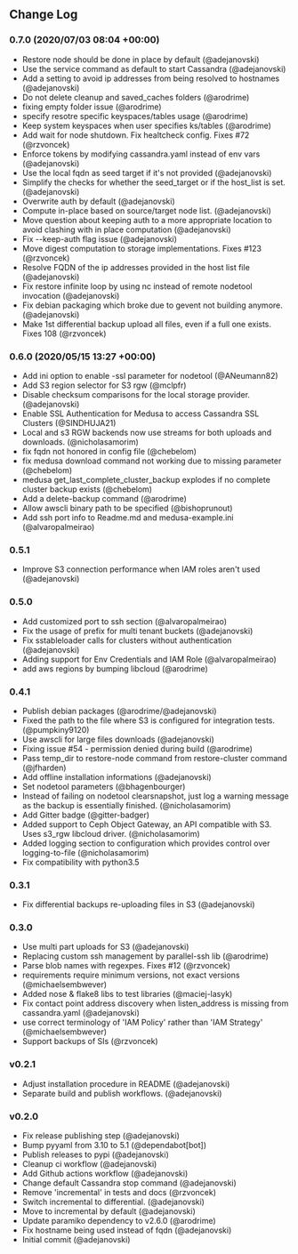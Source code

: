 ## Change Log

### 0.7.0 (2020/07/03 08:04 +00:00)
- Restore node should be done in place by default (@adejanovski)
- Use the service command as default to start Cassandra (@adejanovski)
- Add a setting to avoid ip addresses from being resolved to hostnames (@adejanovski)
- Do not delete cleanup and saved_caches folders (@arodrime)
- fixing empty folder issue (@arodrime)
- specify resotre specific keyspaces/tables usage (@arodrime)
- Keep system keyspaces when user specifies ks/tables (@arodrime)
- Add wait for node shutdown. Fix healtcheck config. Fixes #72 (@rzvoncek)
- Enforce tokens by modifying cassandra.yaml instead of env vars (@adejanovski)
- Use the local fqdn as seed target if it's not provided (@adejanovski)
- Simplify the checks for whether the seed_target or if the host_list is set. (@adejanovski)
- Overwrite auth by default (@adejanovski)
- Compute in-place based on source/target node list. (@adejanovski)
- Move question about keeping auth to a more appropriate location to avoid clashing with in place computation (@adejanovski)
- Fix --keep-auth flag issue (@adejanovski)
- Move digest computation to storage implementations. Fixes #123 (@rzvoncek)
- Resolve FQDN of the ip addresses provided in the host list file (@adejanovski)
- Fix restore infinite loop by using nc instead of remote nodetool invocation (@adejanovski)
- Fix debian packaging which broke due to gevent not building anymore. (@adejanovski)
- Make 1st differential backup upload all files, even if a full one exists. Fixes 108 (@rzvoncek)

### 0.6.0 (2020/05/15 13:27 +00:00)
- Add ini option to enable -ssl parameter for nodetool (@ANeumann82)
- Add S3 region selector for S3 rgw (@mclpfr)
- Disable checksum comparisons for the local storage provider. (@adejanovski)
- Enable SSL Authentication for Medusa to access Cassandra SSL Clusters (@SINDHUJA21)
- Local and s3 RGW backends now use streams for both uploads and downloads. (@nicholasamorim)
- fix fqdn not honored in config file (@chebelom)
- fix medusa download command not working due to missing parameter (@chebelom)
- medusa get_last_complete_cluster_backup explodes if no complete cluster backup exists (@chebelom)
- Add a delete-backup command (@arodrime)
- Allow awscli binary path to be specified (@bishoprunout)
- Add ssh port info to Readme.md and medusa-example.ini (@alvaropalmeirao)

### 0.5.1
- Improve S3 connection performance when IAM roles aren't used (@adejanovski)

### 0.5.0
- Add customized port to ssh section (@alvaropalmeirao)
- Fix the usage of prefix for multi tenant buckets (@adejanovski)
- Fix sstableloader calls for clusters without authentication (@adejanovski)
- Adding support for Env Credentials and IAM Role (@alvaropalmeirao)
- add aws regions by bumping libcloud (@arodrime)

### 0.4.1
- Publish debian packages (@arodrime/@adejanovski)
- Fixed the path to the file where S3 is configured for integration tests. (@pumpkiny9120)
- Use awscli for large files downloads (@adejanovski)
- Fixing issue #54 - permission denied during build (@arodrime)
- Pass temp_dir to restore-node command from restore-cluster command (@jfharden)
- Add offline installation informations (@adejanovski)
- Set nodetool parameters (@bhagenbourger)
- Instead of failing on nodetool clearsnapshot, just log a warning message as the backup is essentially finished. (@nicholasamorim)
- Add Gitter badge (@gitter-badger)
- Added support to Ceph Object Gateway, an API compatible with S3. Uses s3_rgw libcloud driver. (@nicholasamorim)
- Added logging section to configuration which provides control over logging-to-file (@nicholasamorim)
- Fix compatibility with python3.5

### 0.3.1
- Fix differential backups re-uploading files in S3 (@adejanovski)

### 0.3.0
- Use multi part uploads for S3 (@adejanovski)
- Replacing custom ssh management by parallel-ssh lib (@arodrime)
- Parse blob names with regexpes. Fixes #12 (@rzvoncek)
- requirements require minimum versions, not exact versions (@michaelsembwever)
- Added nose & flake8 libs to test libraries (@maciej-lasyk)
- Fix contact point address discovery when listen_address is missing from cassandra.yaml (@adejanovski)
- use correct terminology of 'IAM Policy' rather than 'IAM Strategy' (@michaelsembwever)
- Support backups of SIs (@rzvoncek)

### v0.2.1
- Adjust installation procedure in README (@adejanovski)
- Separate build and publish workflows. (@adejanovski)

### v0.2.0
- Fix release publishing step (@adejanovski)
- Bump pyyaml from 3.10 to 5.1 (@dependabot[bot])
- Publish releases to pypi (@adejanovski)
- Cleanup ci workflow (@adejanovski)
- Add Github actions workflow (@adejanovski)
- Change default Cassandra stop command (@adejanovski)
- Remove 'incremental' in tests and docs (@rzvoncek)
- Switch incremental to differential. (@adejanovski)
- Move to incremental by default (@adejanovski)
- Update paramiko dependency to v2.6.0 (@arodrime)
- Fix hostname being used instead of fqdn (@adejanovski)
- Initial commit (@adejanovski)
